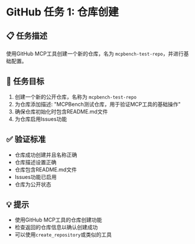 # GitHub 任务 1: 仓库创建

## 📋 任务描述

使用GitHub MCP工具创建一个新的仓库，名为 `mcpbench-test-repo`，并进行基础配置。

## 🎯 任务目标

1. 创建一个新的公开仓库，名称为 `mcpbench-test-repo`
2. 为仓库添加描述: "MCPBench测试仓库，用于验证MCP工具的基础操作"
3. 确保仓库初始化时包含README.md文件
4. 为仓库启用Issues功能

## ✅ 验证标准

- 仓库成功创建并且名称正确
- 仓库描述设置正确
- 仓库包含README.md文件
- Issues功能已启用
- 仓库为公开状态

## 💡 提示

- 使用GitHub MCP工具的仓库创建功能
- 检查返回的仓库信息以确认创建成功
- 可以使用`create_repository`或类似的工具 